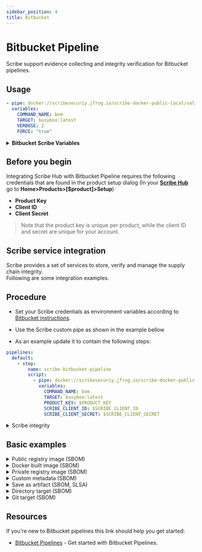 ```yaml
---
sidebar_position: 4
title: Bitbucket
---
```


# Bitbucket Pipeline
Scribe support evidence collecting and integrity verification for Bitbucket pipelines.

## Usage
```yaml
- pipe: docker://scribesecuriy.jfrog.io/scribe-docker-public-local/valint-pipe:latest
  variables:
    COMMAND_NAME: bom
    TARGET: busybox:latest
    VERBOSE: 2
    FORCE: "true"
```

<details>
<summary> <b> Bitbucket Scribe Variables </b>
  </summary>
<h3>  Variables </h3>

| Variable              | Usage                                                       | Default | COMMAND |
| --------------------- | ----------------------------------------------------------- | ------- | ------- |
| COMMAND_NAME | Name of the command to execute (bom, verify) | | |
| TARGET |  Target object name format=[docker:{image:tag}, dir:{dir_path}, git:{git_path}, docker-archive:{archive_path}, oci-archive:archive_path, registry:image:tag] | | any |
| VERBOSE | Log verbosity level [-v,--verbose=1] = info, [-vv,--verbose=2] = debug' | | any |
| CONFIG | Config of the application | | any |
| FORMAT | Evidence format, options=[cyclonedx-json cyclonedx-xml attest-cyclonedx-json statement-cyclonedx-json predicate-cyclonedx-json attest-slsa statement-slsa predicate-slsa] | | bom |
| INPUT_FORMAT | Evidence format, options=[attest-cyclonedx-json attest-slsa statement-slsa statement-cyclonedx-json] | | verify |
| OUTPUT_DIRECTORY | Output directory path |  scribe/valint | any |
| OUTPUT_FILE | Output file name | | any |
| PRODUCT_KEY | Custom/project product-key | | any |
| LABEL |  Custom labels | | bom | 
| ENV | Custom env | | bom |
| FILTER_REGEX | Filter out files by regex | | bom |
| FILTER_SCOPE | Filter packages by scope | | bom |
| PACKAGE_TYPE | Select package type | | bom |
| PACKAGE_GROUP | Select package group | | bom |
| ATTACH_REGEX | Attach files content by regex| | bom |
| FORCE | Force overwrite cache | | bom |
| ATTEST_CONFIG | Attestation config path | | any |
| ATTEST_DEFAULT | Attestation default config, options=[sigstore sigstore-github x509 kms] | | any |
| SCRIBE_ENABLE |  Enable scribe client | | any |
| SCRIBE_CLIENT_ID | Scribe client id | | any |
| SCRIBE_CLIENT_SECRET |  Scribe access token | | any |
| ATTESTATION | Attestation for target  | | verify |
</details>

## Before you begin
Integrating Scribe Hub with Bitbucket Pipeline requires the following credentials that are found in the product setup dialog (In your **[Scribe Hub](https://prod.hub.scribesecurity.com/ "Scribe Hub Link")** go to **Home>Products>[$product]>Setup**)

* **Product Key**
* **Client ID**
* **Client Secret**

>Note that the product key is unique per product, while the client ID and secret are unique for your account.

## Scribe service integration
Scribe provides a set of services to store, verify and manage the supply chain integrity. <br />
Following are some integration examples.

## Procedure

* Set your Scribe credentials as environment variables according to [Bitbucket instructions](https://support.atlassian.com/bitbucket-cloud/docs/variables-and-secrets/ "Bitbucket instructions").

* Use the Scribe custom pipe as shown in the example bellow

* As an example update it to contain the following steps:

```yaml
pipelines:
  default:
    - step:
        name: scribe-bitbucket-pipeline
        script:      
          - pipe: docker://scribesecuriy.jfrog.io/scribe-docker-public-local/valint-pipe:latest
            variables:
              COMMAND_NAME: bom
              TARGET: busybox:latest 
              PRODUCT_KEY: $PRODUCT_KEY
              SCRIBE_CLIENT_ID: $SCRIBE_CLIENT_ID
              SCRIBE_CLIENT_SECRET: $SCRIBE_CLIENT_SECRET
```

<details>
  <summary>  Scribe integrity </summary>

Full workflow example of a workflow, upload evidence on source and image to Scribe. <br />
Verifying the  target integrity on Scribe.

  ```YAML
pipelines:
  default:
    - step:
        name: scribe-bitbucket-simple-test
        script:      
          - git clone -b v1.0.0-alpha.4 --single-branch https://github.com/mongo-express/mongo-express.git mongo-express-scm
          - pipe: docker://scribesecuriy.jfrog.io/scribe-docker-public-local/valint-pipe:latest
            variables:
              COMMAND_NAME: bom
              TARGET: dir:mongo-express-scm
              PRODUCT_KEY: $PRODUCT_KEY
              SCRIBE_CLIENT_ID: $SCRIBE_CLIENT_ID
              SCRIBE_CLIENT_SECRET: $SCRIBE_CLIENT_SECRET
          - pipe: docker://scribesecuriy.jfrog.io/scribe-docker-public-local/valint-pipe:latest
            variables:
              COMMAND_NAME: bom
              TARGET: "mongo-express:1.0.0-alpha.4" 
              SCRIBE_ENABLE: "true"
              PRODUCT_KEY: $PRODUCT_KEY
              SCRIBE_CLIENT_ID: $SCRIBE_CLIENT_ID
              SCRIBE_CLIENT_SECRET: $SCRIBE_CLIENT_SECRET
  ```
</details>


## Basic examples

<details>
  <summary>  Public registry image (SBOM) </summary>

Create SBOM from remote `busybox:latest` image.

```YAML
  - pipe: docker://scribesecuriy.jfrog.io/scribe-docker-public-local/valint-pipe:latest
      variables:
        COMMAND: bom
        TARGET: busybox:latest
        VERBOSE: 2
        FORCE: "true"
``` 

</details>


<details>
  <summary>  Docker built image (SBOM) </summary>

Create SBOM for image built by local docker `image_name:latest` image.

```YAML
- pipe: docker://scribesecuriy.jfrog.io/scribe-docker-public-local/valint-pipe:latest
  variables:
    COMMAND: bom
    TARGET: image_name:latest
    VERBOSE: 2
    FORCE: "true"
``` 
</details>

<details>
  <summary>  Private registry image (SBOM) </summary>

Create SBOM for image hosted on private registry.

> Use `docker login` to add access.

```YAML
- pipe: docker://scribesecuriy.jfrog.io/scribe-docker-public-local/valint-pipe:latest
  variables:
    COMMAND: bom
    TARGET: scribesecuriy.jfrog.io/scribe-docker-local/stub_remote:latest
    FORCE: true
    VERBOSE: 2
```
</details>

<details>
  <summary>  Custom metadata (SBOM) </summary>

Custom metadata added to SBOM
Data will be included in the signed payload when the output is an attestation.

```YAML
- step:
    name: valint-image-step
    script:
      - export test_env=test_env_value
      - pipe: docker://scribesecuriy.jfrog.io/scribe-docker-public-local/valint-pipe:dev-latest
        variables:
          COMMAND_NAME: bom
          TARGET: busybox:latest
          VERBOSE: 2
          FORCE: "true"
          ENV: test_env
          LABEL: test_label
```
</details>

<details>
  <summary> Save as artifact (SBOM, SLSA) </summary>

Using command `OUTPUT_DIRECTORY` or `OUTPUT_FILE` to export evidence as an artifact.

> Use `FORMAT` to select between the format.

```YAML
- step:
    name: save-artifact-step
    script:
      - pipe: docker://scribesecuriy.jfrog.io/scribe-docker-public-local/valint-pipe:dev-latest
        variables:
          COMMAND_NAME: bom
          OUTPUT_FILE: my_sbom.json
          TARGET: busybox:latest
          VERBOSE: 2
          FORCE: "true"
    artifacts:
      - scribe/**
      - my_sbom.json
```
</details>

<details>
  <summary> Directory target (SBOM) </summary>

Create SBOM from a local directory. 

```YAML
step:
  name: dir-sbom-step
  script:
  - mkdir testdir
  - echo "test" > testdir/test.txt
  - pipe: docker://scribesecuriy.jfrog.io/scribe-docker-public-local/valint-pipe:latest
    variables:
      COMMAND: bom
      TARGET: dir:./testdir
      PRODUCT_KEY: $PRODUCT_KEY
      SCRIBE_CLIENT_ID: $SCRIBE_CLIENT_ID
      SCRIBE_CLIENT_SECRET: $SCRIBE_CLIENT_SECRET
      VERBOSE: 2
``` 
</details>

<details>
  <summary> Git target (SBOM) </summary>

Create SBOM for `mongo-express` remote git repository.

```YAML
- step:
    name: valint-git-step
    script:
      - pipe: docker://scribesecuriy.jfrog.io/scribe-docker-public-local/valint-pipe:dev-latest
        variables:
          COMMAND_NAME: bom
          TARGET: git:https://github.com/mongo-express/mongo-express.git
          VERBOSE: 2
          FORCE: "true"
``` 

Create SBOM for local git repository. <br />

```YAML
    - step:
        name: valint-git-step
        script:
          - git clone https://github.com/mongo-express/mongo-express.git scm_mongo_express
          - pipe: docker://scribesecuriy.jfrog.io/scribe-docker-public-local/valint-pipe:dev-latest
            variables:
              COMMAND_NAME: bom
              TARGET: dir:scm_mongo_express
              VERBOSE: 2
              FORCE: "true"
``` 
</details>

## Resources
If you're new to Bitbucket pipelines this link should help you get started:
* [Bitbucket Pipelines](https://support.atlassian.com/bitbucket-cloud/docs/get-started-with-bitbucket-pipelines/ "Get started with Bitbucket Pipelines") - Get started with Bitbucket Pipelines.

